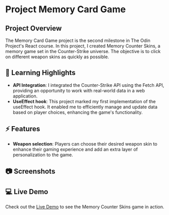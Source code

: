 # Project Memory Card Game

## Project Overview
The Memory Card Game project is the second milestone in The Odin Project's React course. In this project, I created Memory Counter Skins, a memory game set in the Counter-Strike universe. The objective is to click on different weapon skins as quickly as possible.

## 🚀 Learning Highlights
- **API Integration**: I integrated the Counter-Strike API using the Fetch API, providing an opportunity to work with real-world data in a web application.
- **UseEffect hook**: This project marked my first implementation of the useEffect hook. It enabled me to efficiently manage and update data based on player choices, enhancing the game's functionality.

## ⚡️ Features
- **Weapon selection**: Players can choose their desired weapon skin to enhance their gaming experience and add an extra layer of personalization to the game.

## 📷 Screenshots


## 💻 Live Demo
Check out the [Live Demo](https://peaceful-fudge-8b8429.netlify.app) to see the Memory Counter Skins game in action.
